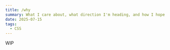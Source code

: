 ```yaml
---
title: /why
summary: What I care about, what direction I'm heading, and how I hope to exist in the world.
date: 2025-07-15
tags:
  - CSS
---
```


WIP